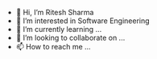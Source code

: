 - 👋 Hi, I’m Ritesh Sharma
- 👀 I’m interested in Software Engineering
- 🌱 I’m currently learning ...
- 💞️ I’m looking to collaborate on ...
- 📫 How to reach me ...

<!---
1224ritesh/1224ritesh is a ✨ special ✨ repository because its `README.md` (this file) appears on your GitHub profile.
You can click the Preview link to take a look at your changes.
--->
